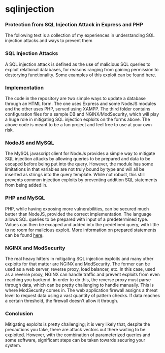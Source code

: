 # sqlinjection
### Protection from SQL Injection Attack in Express and PHP
The following text is a collection of my experiences in understanding SQL injection attacks and ways to prevent them.

### SQL Injection Attacks
A SQL injection attack is defined as the use of malicious SQL queries to exploit relational databases, for reasons ranging from gaining 
permission to destorying functionality. Some examples of this exploit can be found [here](http://www.unixwiz.net/techtips/sql-injection.html).

### Implementation
The code in the repository are two simple ways to update a database through an HTML form. The one uses Express and some NodeJS modules and the 
other uses PHP, served using XAMPP. The third folder contains configuration files for a sample DB and NGINX/ModSecurity, which will play a huge role in 
mitigating SQL injection exploits on the forms above. The above code is meant to be a fun project and feel free to use at your own risk.

### NodeJS and MySQL
The MySQL javascript client for NodeJs provides a simple way to mitigate SQL injection attacks by allowing queries 
to be prepared and data to be escaped before being put into the query. However, the module has some limitations in
that variables are not truly bound by type and will all be inserted as strings into the query template. While not
robust, this still prevents common injection exploits by preventing addition SQL statements from being added in.

### PHP and MySQL
PHP, while having exposing more vulnerabilities, can be secured much better than NodeJS, provided the correct implementation.
The language allows SQL queries to be prepared with input of a predetermined type. Values can then be excaped and added into 
the predefined query, with little to no room for malicious exploit. More information on prepared statements can be found [here](http://php.net/manual/en/mysqli.quickstart.prepared-statements.php).

### NGINX and ModSecurity
The real heavy hitters in mitigating SQL injection exploits and many other exploits for that matter are NGINX and ModSecurity. The 
former can be used as a web server, reverse proxy, load balancer, etc. In this case, used as a reverse proxy, NGINX can handle traffic
and prevent exploits from even reaching you backend. In order to do this, the reverse proxy must parse through data, which can be pretty
challenging to handle manually. This is where ModSecurity comes in. The web application firewall assigns a threat level to request data 
using a vast quantity of pattern checks. If data reaches a certain threshold, the firewall doesn't allow it through.

### Conclusion
Mitigating exploits is pretty challenging; it is very likely that, despite the precautions you take, there are attack vectors out there 
waiting to be exploited. However, with the combination of parameterized queries and some software, significant steps can be taken towards 
securing your system.
